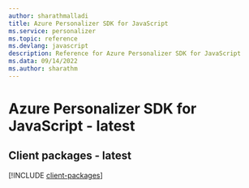 ```yaml
---
author: sharathmalladi
title: Azure Personalizer SDK for JavaScript
ms.service: personalizer
ms.topic: reference
ms.devlang: javascript
description: Reference for Azure Personalizer SDK for JavaScript
ms.data: 09/14/2022
ms.author: sharathm
---
```

# Azure Personalizer SDK for JavaScript - latest

## Client packages - latest
[!INCLUDE [client-packages](personalizer-client-index.md)]
